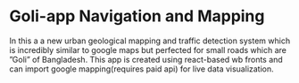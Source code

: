 # Goli-app Navigation and Mapping 
In this a a new urban geological mapping and traffic detection system which is incredibly similar to google maps but perfected for small roads which are ”Goli” of Bangladesh. This app is created using react-based wb fronts and can import google mapping(requires paid api) for live data visualization.

